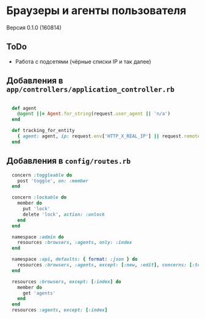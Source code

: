 Браузеры и агенты пользователя
==============================

Версия 0.1.0 (160814)

ToDo
----

 * Работа с подсетями (чёрные списки IP и так далее)

Добавления в `app/controllers/application_controller.rb`
--------------------------------------------------------

```ruby

  def agent
    @agent ||= Agent.for_string(request.user_agent || 'n/a')
  end

  def tracking_for_entity
    { agent: agent, ip: request.env['HTTP_X_REAL_IP'] || request.remote_ip }
  end

```

Добавления в `config/routes.rb`
-------------------------------

```ruby
  concern :toggleable do
    post 'toggle', on: :member
  end

  concern :lockable do
    member do
      put 'lock'
      delete 'lock', action: :unlock
    end
  end

  namespace :admin do
    resources :browsers, :agents, only: :index
  end

  namespace :api, defaults: { format: :json } do
    resources :browsers, :agents, except: [:new, :edit], concerns: [:toggleable, :lockable]
  end

  resources :browsers, except: [:index] do
    member do
      get 'agents'
    end
  end
  resources :agents, except: [:index]
```
